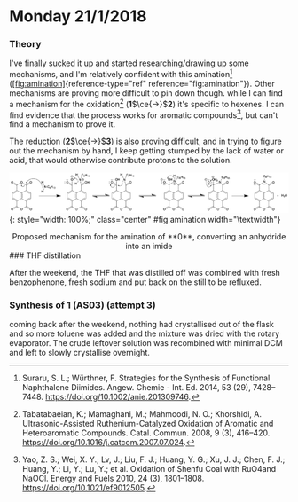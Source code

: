# Monday 21/1/2018


### Theory

I've finally sucked it up and started researching/drawing up some mechanisms, and I'm relatively confident with this amination[^9] ([\[fig:amination\]](#fig:amination){reference-type="ref" reference="fig:amination"}). Other mechanisms are proving more difficult to pin down though. while I can find a mechanism for the oxidation[^4] (**1**$\ce{->}$**2**) it's specific to hexenes. I can find evidence that the process works for aromatic compounds[^10], but can't find a mechanism to prove it.

The reduction (**2**$\ce{->}$**3**) is also proving difficult, and in trying to figure out the mechanism by hand, I keep getting stumped by the lack of water or acid, that would otherwise contribute protons to the solution.

![!{label="fig:amination"}](AminationMechanism21-1.png){: style="width: 100%;" class="center" #fig:amination width="\textwidth"}
<center markdown=True>Proposed mechanism for the amination of **0**, converting an anhydride into an imide</center>
### THF distillation

After the weekend, the THF that was distilled off was combined with fresh benzophenone, fresh sodium and put back on the still to be refluxed.

### Synthesis of **1** (AS03) (attempt 3)

coming back after the weekend, nothing had crystallised out of the flask and so more toluene was added and the mixture was dried with the rotary evaporator. The crude leftover solution was recombined with minimal DCM and left to slowly crystallise overnight.

[^4]:Tabatabaeian, K.; Mamaghani, M.; Mahmoodi, N. O.; Khorshidi, A. Ultrasonic-Assisted Ruthenium-Catalyzed Oxidation of Aromatic and Heteroaromatic Compounds. Catal. Commun. 2008, 9 (3), 416–420. https://doi.org/10.1016/j.catcom.2007.07.024.
[^9]:Suraru, S. L.; Würthner, F. Strategies for the Synthesis of Functional Naphthalene Diimides. Angew. Chemie - Int. Ed. 2014, 53 (29), 7428–7448. https://doi.org/10.1002/anie.201309746.
[^10]:Yao, Z. S.; Wei, X. Y.; Lv, J.; Liu, F. J.; Huang, Y. G.; Xu, J. J.; Chen, F. J.; Huang, Y.; Li, Y.; Lu, Y.; et al. Oxidation of Shenfu Coal with RuO4and NaOCl. Energy and Fuels 2010, 24 (3), 1801–1808. https://doi.org/10.1021/ef9012505.